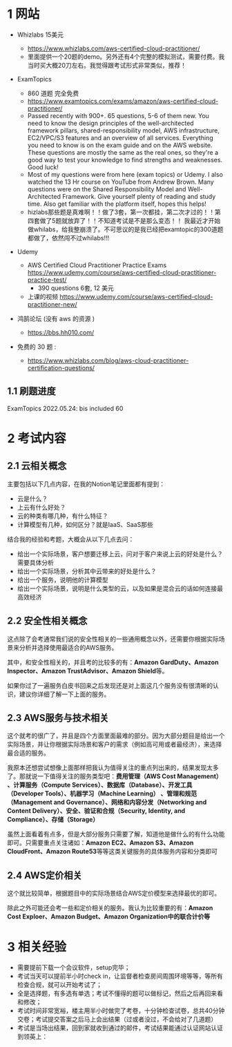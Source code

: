 
# 1 网站

- Whizlabs  15美元 
    - https://www.whizlabs.com/aws-certified-cloud-practitioner/
    - 里面提供一个20题的demo。另外还有4个完整的模拟测试，需要付费。我当时买大概20刀左右。我觉得跟考试形式非常类似，推荐！
- ExamTopics
    - 860 道题 完全免费 
    - https://www.examtopics.com/exams/amazon/aws-certified-cloud-practitioner/
    - Passed recently with 900+. 65 questions, 5-6 of them new. You need to know the design principles of the well-architected framework pillars, shared-responsibility model, AWS infrastructure, EC2/VPC/S3 features and an overview of all services. Everything you need to know is on the exam guide and on the AWS website. These questions are mostly the same as the real ones, so they're a good way to test your knowledge to find strengths and weaknesses. Good luck!
    - Most of my questions were from here (exam topics) or Udemy. I also watched the 13 Hr course on YouTube from Andrew Brown. Many questions were on the Shared Responsibility Model and Well-Architected Framework. Give yourself plenty of reading and study time. Also get familiar with the platform itself, hopes this helps!
    - hizlabs那些题是真难啊！！做了3套，第一次都挂，第二次才过的！！第四套做了5题就放弃了！！不知道考试是不是那么变态！！ 我最近才开始做whilabs，给我整崩溃了。不可思议的是我已经把examtopic的300道题都做了，依然闯不过whilabs!!!
- Udemy
    - AWS Certified Cloud Practitioner Practice Exams  https://www.udemy.com/course/aws-certified-cloud-practitioner-practice-test/
        - 390 questions 6套, 12 美元 
    - 上课的视频 https://www.udemy.com/course/aws-certified-cloud-practitioner-new/
- 鸿鹄论坛 (没有 aws 的资源 )
    - https://bbs.hh010.com/

- 免费的 30 题 : 
    - https://www.whizlabs.com/blog/aws-cloud-practitioner-certification-questions/


## 1.1 刷题进度

ExamTopics
2022.05.24: bis included 60


# 2 考试内容

## 2.1 云相关概念

主要包括以下几点内容，在我的Notion笔记里面都有提到：

-   云是什么？
-   上云有什么好处？
-   云的种类有哪几种，有什么特征？
-   计算模型有几种，如何区分？就是IaaS、SaaS那些

结合我的经验和考题，大概会从以下几点去问：

-   给出一个实际场景，客户想要迁移上云，问对于客户来说上云的好处是什么？需要具体分析
-   给出一个实际场景，分析其中云带来的好处是什么？
-   给出一个服务，说明他的计算模型
-   给出一个实际场景，说明是什么类型的云，以及如果是混合云的话如何连接最高效经济

## 2.2 安全性相关概念

这点除了会考通常我们说的安全性相关的一些通用概念以外，还需要你根据实际场景来分析并选择使用最适合的AWS服务。

其中，和安全性相关的，并且考的比较多的有：**Amazon GardDuty、Amazon Inspector、Amazon TrustAdvisor、Amazon Shield**等。

如果你过了一遍服务白皮书回来之后发现还是对上面这几个服务没有很清晰的认识，建议你详细了解一下上面的服务。

## 2.3 AWS服务与技术相关

这个就考的很广了，并且是四个方面里面最难的部分。因为大部分题目是给出一个实际场景，并让你根据实际场景和客户的需求（例如高可用或者最经济），来选择最合适的服务。

我原本还想尝试想像上面那样把我认为值得关注的重点列出来的，结果发现太多了。那就说一下值得关注的服务类型吧：**费用管理（AWS Cost Management） 、计算服务（Compute Services）、数据库（Database）、开发工具（Developer Tools）、机器学习（Machine Learning） 、管理和规范（Management and Governance）、网络和内容分发（Networking and Content Delivery）、安全、验证和合规（Security, Identity, and Compliance）、存储（Storage）**

虽然上面看着有点多，但是大部分服务只需要了解，知道他是做什么的有什么功能即可。只需要重点关注诸如：**Amazon EC2、Amazon S3、Amazon CloudFront、Amazon Route53**等等这类关键服务的具体服务内容和分类即可

## 2.4 AWS定价相关

这个就比较简单，根据题目中的实际场景结合AWS定价模型来选择最优的即可。

除此之外可能还会考一些和定价相关的服务。我认为比较重要的有：**Amazon Cost Exploer、Amazon Budget、Amazon Organization中的联合计价等**


# 3 相关经验

-   需要提前下载一个会议软件，setup完毕；
-   考试当天可以提前半小时check in，让监督者检查房间周围环境等等，等所有检查合规，就可以开始考试了；
-   全是选择题，有多选有单选；考试不懂得的题可以做标记，然后之后再回来看和修改；
-   考试时间非常宽裕，楼主用半小时做完了考卷，十分钟检查试卷，总共40分钟交卷；考试提交答案之后马上会出结果（过或者没过，不会给对了几道题）
- 考试是当场出结果，回到家就收到通过的邮件，考试结果能通过认证网站认证到领英上：